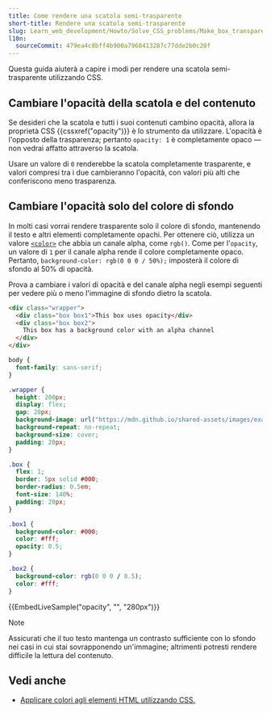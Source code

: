 ```yaml
---
title: Come rendere una scatola semi-trasparente
short-title: Rendere una scatola semi-trasparente
slug: Learn_web_development/Howto/Solve_CSS_problems/Make_box_transparent
l10n:
  sourceCommit: 479ea4c8bff4b900a7968413287c77dde2b0c20f
---
```


Questa guida aiuterà a capire i modi per rendere una scatola semi-trasparente utilizzando CSS.

## Cambiare l'opacità della scatola e del contenuto

Se desideri che la scatola e tutti i suoi contenuti cambino opacità, allora la proprietà CSS {{cssxref("opacity")}} è lo strumento da utilizzare. L'opacità è l'opposto della trasparenza; pertanto `opacity: 1` è completamente opaco — non vedrai affatto attraverso la scatola.

Usare un valore di `0` renderebbe la scatola completamente trasparente, e valori compresi tra i due cambieranno l'opacità, con valori più alti che conferiscono meno trasparenza.

## Cambiare l'opacità solo del colore di sfondo

In molti casi vorrai rendere trasparente solo il colore di sfondo, mantenendo il testo e altri elementi completamente opachi. Per ottenere ciò, utilizza un valore [`<color>`](/it/docs/Web/CSS/color_value) che abbia un canale alpha, come `rgb()`. Come per l'`opacity`, un valore di `1` per il canale alpha rende il colore completamente opaco. Pertanto, `background-color: rgb(0 0 0 / 50%);` imposterà il colore di sfondo al 50% di opacità.

Prova a cambiare i valori di opacità e del canale alpha negli esempi seguenti per vedere più o meno l'immagine di sfondo dietro la scatola.

```html live-sample___opacity
<div class="wrapper">
  <div class="box box1">This box uses opacity</div>
  <div class="box box2">
    This box has a background color with an alpha channel
  </div>
</div>
```

```css hidden live-sample___opacity
body {
  font-family: sans-serif;
}

.wrapper {
  height: 200px;
  display: flex;
  gap: 20px;
  background-image: url("https://mdn.github.io/shared-assets/images/examples/balloon.jpg");
  background-repeat: no-repeat;
  background-size: cover;
  padding: 20px;
}

.box {
  flex: 1;
  border: 5px solid #000;
  border-radius: 0.5em;
  font-size: 140%;
  padding: 20px;
}
```

```css live-sample___opacity
.box1 {
  background-color: #000;
  color: #fff;
  opacity: 0.5;
}

.box2 {
  background-color: rgb(0 0 0 / 0.5);
  color: #fff;
}
```

{{EmbedLiveSample("opacity", "", "280px")}}

> [!NOTE]
> Assicurati che il tuo testo mantenga un contrasto sufficiente con lo sfondo nei casi in cui stai sovrapponendo un'immagine; altrimenti potresti rendere difficile la lettura del contenuto.

## Vedi anche

- [Applicare colori agli elementi HTML utilizzando CSS.](/it/docs/Web/CSS/CSS_colors/Applying_color)
